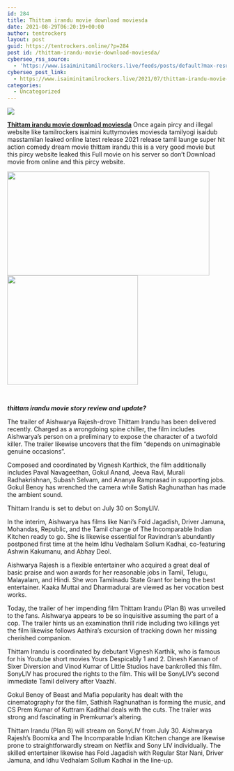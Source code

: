 ```yaml
---
id: 284
title: Thittam irandu movie download moviesda
date: 2021-08-29T06:20:19+00:00
author: tentrockers
layout: post
guid: https://tentrockers.online/?p=284
post id: /thittam-irandu-movie-download-moviesda/
cyberseo_rss_source:
  - 'https://www.isaiminitamilrockers.live/feeds/posts/default?max-results=150&start-index=1'
cyberseo_post_link:
  - https://www.isaiminitamilrockers.live/2021/07/thittam-irandu-movie-download-moviesda.html
categories:
  - Uncategorized
---
```

<div class="media_block">
  <img src="https://1.bp.blogspot.com/-2fRNrqoHuck/YQNbf8HLCII/AAAAAAAABFs/W4P66VrCD5MNRMHfPeaffMz_EMN5GPYigCLcBGAsYHQ/s72-w464-h238-c/Thittam-Irandu-Movie-Download-Isaimini-Tamilrockers-2021.jpg" class="media_thumbnail" />
</div>

<meta content="Thittam irandu movie download moviesda O nce again pircy and illegal website like tamilrockers isaimini kuttymovies moviesda tamilyogi isai..." name="twitter:description" />

  


<center>
</center>

**[Thittam irandu movie download moviesda](https://www.tamilrockerz.online/thittam-irandu-movie-download-moviesda/)** O<span>nce again pircy and illegal website like tamilrockers isaimini kuttymovies moviesda tamilyogi isaidub masstamilan leaked online latest release 2021 release tamil launge super hit action comedy dream movie thittam irandu this is a very good movie but this pircy website leaked this Full movie on his server so don’t Download movie from online and this pircy website.</span>

<div class="separator">
  <a href="https://1.bp.blogspot.com/-2fRNrqoHuck/YQNbf8HLCII/AAAAAAAABFs/W4P66VrCD5MNRMHfPeaffMz_EMN5GPYigCLcBGAsYHQ/s640/Thittam-Irandu-Movie-Download-Isaimini-Tamilrockers-2021.jpg" imageanchor="1"><img loading="lazy" border="0" data-original-height="360" data-original-width="640" height="238" src="https://1.bp.blogspot.com/-2fRNrqoHuck/YQNbf8HLCII/AAAAAAAABFs/W4P66VrCD5MNRMHfPeaffMz_EMN5GPYigCLcBGAsYHQ/w464-h238/Thittam-Irandu-Movie-Download-Isaimini-Tamilrockers-2021.jpg" width="464" /></a>
</div>



<div class="separator">
  <a href="https://www.tamilrockerz.online/thittam-irandu-movie-download-moviesda/" imageanchor="1"><img loading="lazy" border="0" data-original-height="250" data-original-width="300" height="250" src="https://1.bp.blogspot.com/-nfbzYVobUik/YMlpOerzdgI/AAAAAAAAA3Y/aAupsOUs_WMY6Lv7R1OtZhI6OqaRh-YAwCPcBGAYYCw/s0/e854879156f0849f3d27a89db88ed039.png" width="300" /></a>
</div>

<span><br /></span>

**_thittam irandu movie story review and update?_**

The trailer of Aishwarya Rajesh-drove Thittam Irandu has been delivered recently. Charged as a wrongdoing spine chiller, the film includes Aishwarya’s person on a preliminary to expose the character of a twofold killer. The trailer likewise uncovers that the film “depends on unimaginable genuine occasions”.

Composed and coordinated by Vignesh Karthick, the film additionally includes Paval Navageethan, Gokul Anand, Jeeva Ravi, Murali Radhakrishnan, Subash Selvam, and Ananya Ramprasad in supporting jobs. Gokul Benoy has wrenched the camera while Satish Raghunathan has made the ambient sound.

Thittam Irandu is set to debut on July 30 on SonyLIV.

In the interim, Aishwarya has films like Nani’s Fold Jagadish, Driver Jamuna, Mohandas, Republic, and the Tamil change of The Incomparable Indian Kitchen ready to go. She is likewise essential for Ravindran’s abundantly postponed first time at the helm Idhu Vedhalam Sollum Kadhai, co-featuring Ashwin Kakumanu, and Abhay Deol.

Aishwarya Rajesh is a flexible entertainer who acquired a great deal of basic praise and won awards for her reasonable jobs in Tamil, Telugu, Malayalam, and Hindi. She won Tamilnadu State Grant for being the best entertainer. Kaaka Muttai and Dharmadurai are viewed as her vocation best works.

Today, the trailer of her impending film Thittam Irandu (Plan B) was unveiled to the fans. Aishwarya appears to be so inquisitive assuming the part of a cop. The trailer hints us an examination thrill ride including two killings yet the film likewise follows Aathira’s excursion of tracking down her missing cherished companion.

Thittam Irandu is coordinated by debutant Vignesh Karthik, who is famous for his Youtube short movies Yours Despicably 1 and 2. Dinesh Kannan of Sixer Diversion and Vinod Kumar of Little Studios have bankrolled this film. SonyLIV has procured the rights to the film. This will be SonyLIV’s second immediate Tamil delivery after Vaazhl.

Gokul Benoy of Beast and Mafia popularity has dealt with the cinematography for the film, Sathish Raghunathan is forming the music, and CS Prem Kumar of Kuttram Kadithal deals with the cuts. The trailer was strong and fascinating in Premkumar’s altering.

Thittam Irandu (Plan B) will stream on SonyLIV from July 30. Aishwarya Rajesh’s Boomika and The Incomparable Indian Kitchen change are likewise prone to straightforwardly stream on Netflix and Sony LIV individually. The skilled entertainer likewise has Fold Jagadish with Regular Star Nani, Driver Jamuna, and Idhu Vedhalam Sollum Kadhai in the line-up.

<center>
</center>